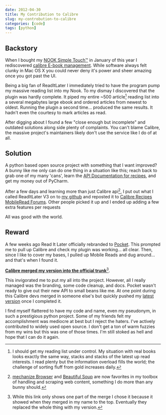 ```yaml
---
date: 2012-04-30
title: My Contribution to Calibre
slug: my-controbution-to-calibre
categories: [code]
tags: [python]
---
```


## Backstory

When I bought my [NOOK Simple Touch™](http://www.barnesandnoble.com/p/nook-simple-touch-barnes-noble/1102344735) in January of this year I rediscovered [calibre E-book management](http://calibre-ebook.com/). While software always felt clunky in Mac OS X you could never deny it's power and sheer amazing once you got past the UI.

Being a big fan of ReadItLater I immediately tried to have the program pump my massive reading list into my Nook. To my dismay I discovered that the plugin was hardly complete. It piped my entire ~500 article[^size] reading list into a several megabytes large ebook and ordered articles from newest to oldest. Running the plugin a second time… produced the same results. It hadn't even the courtesy to mark articles as read.

[^size]: I should get my reading list under control. My situation with real books looks exactly the same way, stacks and stacks of the latest up read interests. I read plenty but the information overload fills the world; the challenge of sorting fluff from gold increases daily.

After digging about I found a few "close enough but incomplete" and outdated solutions along side plenty of complaints. You can't blame Calibre, the massive project's maintainers likely don't use the service like I do of at all.

## Solution

A python based open source project with something that I want improved? A bunny like me only can do one thing in a situation like this; reach back to grab one of my many 'cans', learn the [API Documentation for recipes](http://manual.calibre-ebook.com/news_recipe.html), and get my money out of PyCharm.

After a few days and learning more than just Calibre api[^browser], I put out what I called ReadItLater V3 on to [my github](https://github.com/onlyhavecans/ReadItLater-Calibre-Plugin) and reposted it to [Calibre Recipes MobileRead Forums](http://www.mobileread.com/forums/forumdisplay.php?f=228). Other people picked it up and I ended up adding a few extra features per requests

[^browser]: [mechanize Browser](http://wwwsearch.sourceforge.net/mechanize/) and [Beautiful Soup](http://www.crummy.com/software/BeautifulSoup/bs3/documentation.html) are now favorites in my toolbox of handling and scraping web content, something I do more than any bunny should.

All was good with the world.

## Reward

A few weeks ago Read It Later officially rebranded to [Pocket](http://getpocket.com). This prompted me to pull up Calibre and check my plugin was working… all clear. Then, since I like to cover my bases, I pulled up Mobile Reads and dug around… and that's when I found it.

[**Calibre merged my version into the official trunk**](http://bazaar.launchpad.net/~kovid/calibre/trunk/revision/11867.1.2)[^linkchoice].

This invigorated me to put my all into the project. However, all I really managed was the branding, some code cleanup, and docs. Pocket wasn't ready to give out their new API to small beans like me. At one point during this Calibre devs merged in someone else's but quickly pushed my [latest version](http://bazaar.launchpad.net/~kovid/calibre/trunk/revision/11935) once I completed it.

[^linkchoice]: While this link only shows one part of the merge I chose it because it showed when they merged in my name to the top. Eventually they replaced the whole thing with my version.

I find myself flattered to have my code and name, even my pseudonym, in such a prestigious python project. Some of my friends felt my accomplishment was mediocre at best but I reject the haters. I've actively contributed to widely used open source. I don't get a ton of warm fuzzies from my wins but this was one of those times. I'm still stoked as hell and hope that I can do it again.
